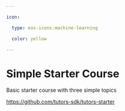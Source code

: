 ```yaml
---

icon: 

  type: eos-icons:machine-learning

  color: yellow

---
```


# Simple Starter Course

Basic starter course with three simple topics

https://github.com/tutors-sdk/tutors-starter